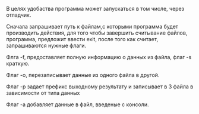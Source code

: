 В целях удобаства программа может запускаться в том числе, через отладчик.

Сначала запрашивает путь к файлам,с которыми программа будет производить действия, для того чтобы завершить считывание файлов, программа, предложит ввести exit, после того как считает, запрашиваются нужные флаги.

Флга -f, предоставляет полную информацию о данных из файла, флаг -s краткую.

Флаг -o, перезаписывает данные из одного файла в другой.

Флаг -p задает префикс выходному результату и записывает в 3 файла в зависимости от типа данных

Флаг -a добавляет данные в файл, введеные с консоли.
